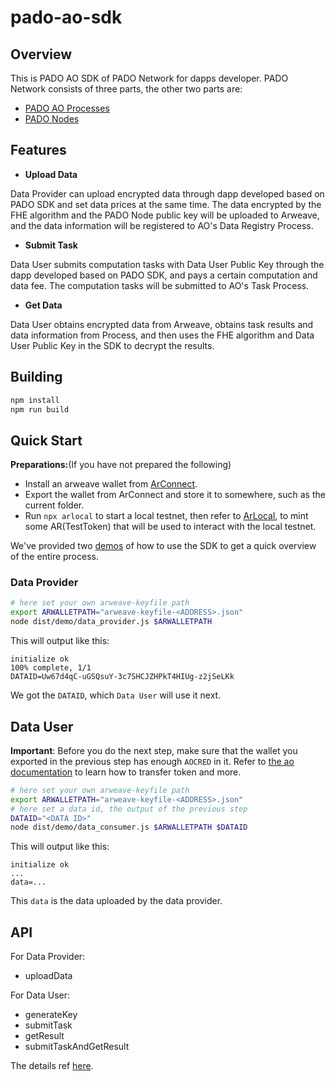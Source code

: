 # pado-ao-sdk


## Overview

This is PADO AO SDK of PADO Network for dapps developer. PADO Network consists of three parts, the other two parts are:

- [PADO AO Processes](https://github.com/pado-labs/pado-ao-process)
- [PADO Nodes](https://github.com/pado-labs/pado-network)


## Features

- **Upload Data**

Data Provider can upload encrypted data through dapp developed based on PADO SDK and set data prices at the same time. The data encrypted by the FHE algorithm and the PADO Node public key will be uploaded to Arweave, and the data information will be registered to AO's Data Registry Process.

- **Submit Task**

Data User submits computation tasks with Data User Public Key through the dapp developed based on PADO SDK, and pays a certain computation and data fee. The computation tasks will be submitted to AO's Task Process.

- **Get Data**

Data User obtains encrypted data from Arweave, obtains task results and data information from Process, and then uses the FHE algorithm and Data User Public Key in the SDK to decrypt the results.


## Building

```sh
npm install
npm run build
```

## Quick Start

**Preparations:**(If you have not prepared the following)

- Install an arweave wallet from [ArConnect](https://www.arconnect.io/download).
- Export the wallet from ArConnect and store it to somewhere, such as the current folder.
- Run `npx arlocal` to start a local testnet, then refer to [ArLocal](https://docs.arconnect.io/developer-tooling/arlocal-devtools), to mint some AR(TestToken) that will be used to interact with the local testnet.


We've provided two [demos](./src/demo) of how to use the SDK to get a quick overview of the entire process.


### Data Provider


```sh
# here set your own arweave-keyfile path
export ARWALLETPATH="arweave-keyfile-<ADDRESS>.json"
node dist/demo/data_provider.js $ARWALLETPATH
```

This will output like this:

```log
initialize ok
100% complete, 1/1
DATAID=Uw67d4qC-uGSQsuY-3c7SHCJZHPkT4HIUg-z2jSeLKk
```

We got the `DATAID`, which `Data User` will use it next.

## Data User

**Important**: Before you do the next step, make sure that the wallet you exported in the previous step has enough `AOCRED` in it. Refer to [the ao documentation](https://cookbook_ao.g8way.io/welcome/index.html) to learn how to transfer token and more.


```sh
# here set your own arweave-keyfile path
export ARWALLETPATH="arweave-keyfile-<ADDRESS>.json"
# here set a data id, the output of the previous step
DATAID="<DATA ID>"
node dist/demo/data_consumer.js $ARWALLETPATH $DATAID
```


This will output like this:

```log
initialize ok
...
data=...
```

This `data` is the data uploaded by the data provider.


## API


For Data Provider:

- uploadData


For Data User:

- generateKey
- submitTask
- getResult
- submitTaskAndGetResult

The details ref [here](./doc/API.md).
